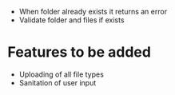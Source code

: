 - When folder already exists it returns an error
- Validate folder and files if exists


# Features to be added 
- Uploading of all file types
- Sanitation of user input